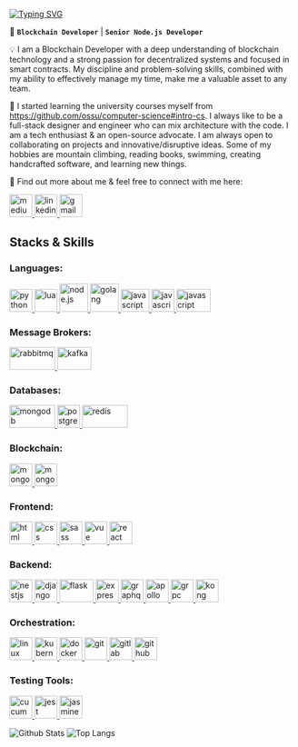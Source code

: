 [![Typing SVG](https://readme-typing-svg.demolab.com?font=Fira+Code&weight=600&pause=1000&color=00B0F7&vCenter=true&width=435&lines=Hi%2C+I'm+Vahid)](https://git.io/typing-svg)



🚀 **`Blockchain Developer`** | **`Senior Node.js Developer`**



💡 I am a Blockchain Developer with a deep understanding of blockchain technology and a strong passion for decentralized systems and focused in smart contracts. My discipline and problem-solving skills, combined with my ability to effectively manage my time, make me a valuable asset to any team.

🔭 I started learning the university courses myself from <https://github.com/ossu/computer-science#intro-cs>. I always like to be a full-stack designer and engineer who can mix architecture with the code. I am a tech enthusiast & an open-source advocate. I am always open to collaborating on projects and innovative/disruptive ideas. Some of my hobbies are mountain climbing, reading books, swimming, creating handcrafted software, and learning new things.

<p align="left">🧿 Find out more about me & feel free to connect with me here:</p>
<p align="left">
  <a href="https://medium.com/@zafarivahid" target="_blank" rel="noreferrer" title="https://medium.com/@zafarivahid">
    <img
      src="https://www.vectorlogo.zone/logos/medium/medium-icon.svg"
      alt="medium"
      width="40"
      height="40"
    />
  </a>
  <a href="https://www.linkedin.com/in/vahid-zafari/" target="_blank" rel="noreferrer" title="https://www.linkedin.com/in/vahid-zafari/">
    <img
      src="https://www.vectorlogo.zone/logos/linkedin/linkedin-icon.svg"
      alt="linkedin"
      width="40"
      height="40"
    />
  </a>
  <a href="mailto:zafarivahid@gmail.com" target="_blank" rel="noreferrer" title="zafarivahid@gmail.com">
    <img
      src="https://www.vectorlogo.zone/logos/gmail/gmail-icon.svg"
      alt="gmail"
      width="40"
      height="40"
    />
  </a>
</p>

## Stacks & Skills

<h3 align="left">Languages:</h3>
<p align="left">
  <a href="https://www.python.org/" target="_blank" rel="noreferrer">
    <img
      src="https://www.vectorlogo.zone/logos/python/python-icon.svg"
      alt="python"
      width="40"
      height="40"
    />
  </a>
    <a href="https://www.lua.org/" target="_blank" rel="noreferrer">
    <img
      src="https://www.vectorlogo.zone/logos/lua/lua-official.svg"
      alt="lua"
      width="40"
      height="40"
    />
  </a>
    <a href="https://nodejs.org/" target="_blank" rel="noreferrer">
    <img
      src="https://www.vectorlogo.zone/logos/nodejs/nodejs-icon.svg"
      alt="node.js"
      width="50"
    />
  </a>
    <a href="https://go.dev/" target="_blank" rel="noreferrer">
    <img
      src="https://www.vectorlogo.zone/logos/golang/golang-official.svg"
      alt="golang"
      width="50"
    />
  </a>
    <a href="https://developer.mozilla.org/en-US/docs/Web/JavaScript" target="_blank" rel="noreferrer">
    <img
      src="https://www.vectorlogo.zone/logos/javascript/javascript-vertical.svg"
      alt="javascript"
      width="50"
      height="40"
    />
  </a>
    <a href="https://www.typescriptlang.org/" target="_blank" rel="noreferrer">
    <img
      src="https://www.vectorlogo.zone/logos/typescriptlang/typescriptlang-icon.svg"
      alt="javascript"
      width="40"
      height="40"
    />
  </a>
    <a href="https://www.gnu.org/software/bash/" target="_blank" rel="noreferrer">
    <img
      src="https://www.vectorlogo.zone/logos/gnu_bash/gnu_bash-official.svg"
      alt="javascript"
      width="60"
      height="40"
    />
  </a>  
</p>

<h3 align="left">Message Brokers:</h3>
<p align="left">
    <a href="https://www.rabbitmq.com" target="_blank" rel="noreferrer">
    <img
      src="https://www.vectorlogo.zone/logos/rabbitmq/rabbitmq-ar21.svg"
      alt="rabbitmq"
      width="80"
      height="40"
    />
    </a>
    <a href="https://kafka.apache.org" target="_blank" rel="noreferrer">
    <img
      src="https://www.vectorlogo.zone/logos/apache_kafka/apache_kafka-ar21.svg"
      alt="kafka"
      width="60"
      height="40"
    />
    </a>
</p>

<h3 align="left">Databases:</h3>
<p align="left">
    <a href="https://www.mongodb.com" target="_blank" rel="noreferrer">
    <img
      src="https://www.vectorlogo.zone/logos/mongodb/mongodb-ar21.svg"
      alt="mongodb"
      width="80"
      height="40"
    />
    </a>
    <a href="https://www.postgresql.org" target="_blank" rel="noreferrer">
    <img
      src="https://www.vectorlogo.zone/logos/postgresql/postgresql-icon.svg"
      alt="postgresql"
      width="40"
      height="40"
    />
    </a>
    <a href="https://redis.io" target="_blank" rel="noreferrer">
    <img
      src="https://www.vectorlogo.zone/logos/redis/redis-official.svg"
      alt="redis"
      width="80"
      height="40"
    />
    </a>
</p>

<h3 align="left">Blockchain:</h3>
<p align="left">
    <a href="https://bitcoin.org" target="_blank" rel="noreferrer">
    <img
      src="https://www.vectorlogo.zone/logos/bitcoin/bitcoin-icon.svg"
      alt="mongodb"
      width="40"
      height="40"
    />
    </a>
        <a href="https://ethereum.org" target="_blank" rel="noreferrer">
    <img
      src="https://www.vectorlogo.zone/logos/ethereum/ethereum-icon.svg"
      alt="mongodb"
      width="40"
      height="40"
    />
    </a>
</p>

<h3 align="left">Frontend:</h3>
<p align="left">
    <a href="https://developer.mozilla.org/en-US/docs/Glossary/HTML5" target="_blank" rel="noreferrer">
    <img
      src="https://www.vectorlogo.zone/logos/w3_html5/w3_html5-icon.svg"
      alt="html"
      width="40"
      height="40"
    />
    </a>
    <a href="https://css-tricks.com/" target="_blank" rel="noreferrer">
    <img
      src="https://www.vectorlogo.zone/logos/w3_css/w3_css-icon.svg"
      alt="css"
      width="40"
      height="40"
    />
    </a>
    <a href="https://sass-lang.com" target="_blank" rel="noreferrer">
    <img
      src="https://www.vectorlogo.zone/logos/sass-lang/sass-lang-icon.svg"
      alt="sass"
      width="40"
      height="40"
    />
    </a>
    <a href="https://vuejs.org" target="_blank" rel="noreferrer">
    <img
      src="https://www.vectorlogo.zone/logos/vuejs/vuejs-icon.svg"
      alt="vue"
      width="40"
      height="40"
    />
    </a>
    <a href="https://reactjs.org" target="_blank" rel="noreferrer">
    <img
      src="https://www.vectorlogo.zone/logos/reactjs/reactjs-icon.svg"
      alt="react"
      width="40"
      height="40"
    />
    </a>
</p>

<h3 align="left">Backend:</h3>
<p align="left">
    <a href="https://nestjs.com" target="_blank" rel="noreferrer">
    <img
      src="https://www.vectorlogo.zone/logos/nestjs/nestjs-icon.svg"
      alt="nestjs"
      width="40"
      height="40"
    />
    </a>
    <a href="https://www.djangoproject.com" target="_blank" rel="noreferrer">
    <img
      src="https://www.vectorlogo.zone/logos/djangoproject/djangoproject-icon.svg"
      alt="django"
      width="40"
      height="40"
    />
    </a>
    <a href="https://flask.palletsprojects.com" target="_blank" rel="noreferrer">
    <img
      src="https://www.vectorlogo.zone/logos/pocoo_flask/pocoo_flask-ar21.svg"
      alt="flask"
      width="60"
      height="40"
    />
    </a>
    <a href="https://expressjs.com" target="_blank" rel="noreferrer">
    <img
      src="https://www.vectorlogo.zone/logos/expressjs/expressjs-icon.svg"
      alt="express"
      width="40"
      height="40"
    />
    </a>
    <a href="https://graphql.org" target="_blank" rel="noreferrer">
    <img
      src="https://www.vectorlogo.zone/logos/graphql/graphql-icon.svg"
      alt="graphql"
      width="40"
      height="40"
    />
    </a>
    <a href="https://apollographql.com" target="_blank" rel="noreferrer">
    <img
      src="https://www.vectorlogo.zone/logos/apollographql/apollographql-icon.svg"
      alt="apollo"
      width="40"
      height="40"
    />
    </a>
    <a href="https://grpc.io" target="_blank" rel="noreferrer">
    <img
      src="https://www.vectorlogo.zone/logos/grpcio/grpcio-icon.svg"
      alt="grpc"
      width="40"
      height="40"
    />
    </a>
    <a href="https://traefik.io" target="_blank" rel="noreferrer">
    <img
      src="https://www.vectorlogo.zone/logos/traefikio/traefikio-icon.svg"
      alt="kong gateway"
      width="40"
      height="40"
    />
    </a>
</p>

<h3 align="left">Orchestration:</h3>
<p align="left">
    <a href="https://www.linux.org" target="_blank" rel="noreferrer">
    <img
      src="https://www.vectorlogo.zone/logos/linux/linux-icon.svg"
      alt="linux"
      width="40"
      height="40"
    />
    </a>
    <a href="https://kubernetes.io" target="_blank" rel="noreferrer">
    <img
      src="https://www.vectorlogo.zone/logos/kubernetes/kubernetes-icon.svg"
      alt="kubernetes"
      width="40"
      height="40"
    />
    </a>
    <a href="https://www.docker.com" target="_blank" rel="noreferrer">
    <img
      src="https://www.vectorlogo.zone/logos/docker/docker-icon.svg"
      alt="docker"
      width="40"
      height="40"
    />
    </a>
    <a href="https://git-scm.com" target="_blank" rel="noreferrer">
    <img
      src="https://www.vectorlogo.zone/logos/git-scm/git-scm-icon.svg"
      alt="git"
      width="40"
      height="40"
    />
    </a>
    <a href="https://about.gitlab.com" target="_blank" rel="noreferrer">
    <img
      src="https://www.vectorlogo.zone/logos/gitlab/gitlab-icon.svg"
      alt="gitlab"
      width="40"
      height="40"
    />
    </a>
    </a>
    <a href="https://github.com" target="_blank" rel="noreferrer">
    <img
      src="https://www.vectorlogo.zone/logos/github/github-icon.svg"
      alt="github"
      width="40"
      height="40"
    />
    </a>
</p>

<h3 align="left">Testing Tools:</h3>
<p align="left">
    <a href="https://cucumber.io" target="_blank" rel="noreferrer">
    <img
      src="https://www.vectorlogo.zone/logos/cucumberio/cucumberio-icon.svg"
      alt="cucumber"
      width="40"
      height="40"
    />
    </a>
    <a href="https://jestjs.io" target="_blank" rel="noreferrer">
    <img
      src="https://www.vectorlogo.zone/logos/jestjsio/jestjsio-icon.svg"
      alt="jest"
      width="40"
      height="40"
    />
    </a>
    <a href="https://jasmine.github.io" target="_blank" rel="noreferrer">
    <img
      src="https://www.vectorlogo.zone/logos/jasmine/jasmine-icon.svg"
      alt="jasmine"
      width="40"
      height="40"
    />
    </a>
</p>

![Github Stats](https://github-readme-stats.vercel.app/api?username=vahidzafari&count_private=true&show_icons=true&include_all_commits=true)
![Top Langs](https://github-readme-stats.vercel.app/api/top-langs/?username=vahidzafari&hide=TeX&layout=compact)
